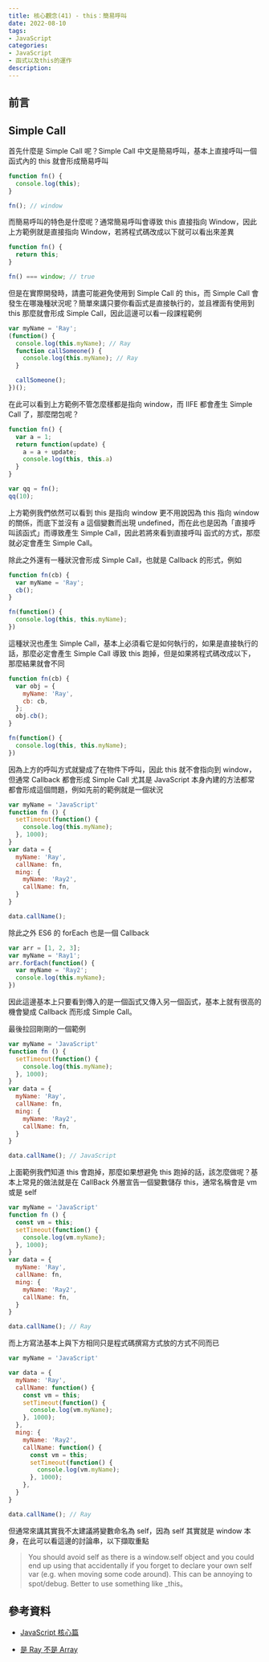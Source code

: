 ```yaml
---
title: 核心觀念(41) - this：簡易呼叫
date: 2022-08-10
tags:
- JavaScript
categories:
- JavaScript
- 函式以及this的運作
description:
---
```


## 前言


## Simple Call

首先什麼是 Simple Call 呢？Simple Call 中文是簡易呼叫，基本上直接呼叫一個函式內的 this 就會形成簡易呼叫

```javascript
function fn() {
  console.log(this);
}

fn(); // window

```

而簡易呼叫的特色是什麼呢？通常簡易呼叫會導致 this 直接指向 Window，因此上方範例就是直接指向 Window，若將程式碼改成以下就可以看出來差異

```javascript
function fn() {
  return this;
}

fn() === window; // true

```

但是在實際開發時，請盡可能避免使用到 Simple Call 的 this，而 Simple Call 會發生在哪幾種狀況呢？簡單來講只要你看函式是直接執行的，並且裡面有使用到 this 那麼就會形成 Simple Call，因此這邊可以看一段課程範例

```javascript
var myName = 'Ray';
(function() {
  console.log(this.myName); // Ray
  function callSomeone() {
    console.log(this.myName); // Ray
  }

  callSomeone();
})();

```

在此可以看到上方範例不管怎麼樣都是指向 window，而 IIFE 都會產生 Simple Call 了，那麼閉包呢？

```javascript
function fn() {
  var a = 1;
  return function(update) {
    a = a + update;
    console.log(this, this.a)
  }
}

var qq = fn();
qq(10);

```

上方範例我們依然可以看到 this 是指向 window 更不用說因為 this 指向 window 的關係，而底下並沒有 a 這個變數而出現 undefined，而在此也是因為「直接呼叫該函式」而導致產生 Simple Call，因此若將來看到直接呼叫
函式的方式，那麼就必定會產生 Simple Call。

除此之外還有一種狀況會形成 Simple Call，也就是 Callback 的形式，例如

```javascript
function fn(cb) {
  var myName = 'Ray';
  cb();
}

fn(function() {
  console.log(this, this.myName);
})

```

這種狀況也產生 Simple Call，基本上必須看它是如何執行的，如果是直接執行的話，那麼必定會產生 Simple Call 導致 this 跑掉，但是如果將程式碼改成以下，那麼結果就會不同

```javascript
function fn(cb) {
  var obj = {
    myName: 'Ray',
    cb: cb,
  };
  obj.cb();
}

fn(function() {
  console.log(this, this.myName);
})

```

因為上方的呼叫方式就變成了在物件下呼叫，因此 this 就不會指向到 window，但通常 Callback 都會形成 Simple Call 尤其是 JavaScript 本身內建的方法都常都會形成這個問題，例如先前的範例就是一個狀況

```javascript
var myName = 'JavaScript'
function fn () {
  setTimeout(function() {
    console.log(this.myName);
  }, 1000);
}
var data = {
  myName: 'Ray',
  callName: fn,
  ming: {
    myName: 'Ray2',
    callName: fn,
  }
}

data.callName();

```

除此之外 ES6 的 forEach 也是一個 Callback

```javascript
var arr = [1, 2, 3];
var myName = 'Ray1';
arr.forEach(function() {
  var myName = 'Ray2';
  console.log(this.myName);
})

```

因此這邊基本上只要看到傳入的是一個函式又傳入另一個函式，基本上就有很高的機會變成 Callback 而形成 Simple Call。

最後拉回剛剛的一個範例

```javascript
var myName = 'JavaScript'
function fn () {
  setTimeout(function() {
    console.log(this.myName);
  }, 1000);
}
var data = {
  myName: 'Ray',
  callName: fn,
  ming: {
    myName: 'Ray2',
    callName: fn,
  }
}

data.callName(); // JavaScript

```

上面範例我們知道 this 會跑掉，那麼如果想避免 this 跑掉的話，該怎麼做呢？基本上常見的做法就是在 CallBack 外層宣告一個變數儲存 this，通常名稱會是 vm 或是 self

```javascript
var myName = 'JavaScript'
function fn () {
  const vm = this;
  setTimeout(function() {
    console.log(vm.myName);
  }, 1000);
}
var data = {
  myName: 'Ray',
  callName: fn,
  ming: {
    myName: 'Ray2',
    callName: fn,
  }
}

data.callName(); // Ray

```

而上方寫法基本上與下方相同只是程式碼撰寫方式放的方式不同而已

```javascript
var myName = 'JavaScript'

var data = {
  myName: 'Ray',
  callName: function() {
    const vm = this;
    setTimeout(function() {
      console.log(vm.myName);
    }, 1000);
  },
  ming: {
    myName: 'Ray2',
    callName: function() {
      const vm = this;
      setTimeout(function() {
        console.log(vm.myName);
      }, 1000);
    },
  }
}

data.callName(); // Ray

```
但通常來講其實我不太建議將變數命名為 self，因為 self 其實就是 window 本身，在此可以看這邊的討論串，以下擷取重點

> You should avoid self as there is a window.self object and you could end up using that accidentally if you forget to declare your own self var (e.g. when moving some code around). This can be annoying to spot/debug. Better to use something like _this。
## 參考資料
- [JavaScript 核心篇](https://www.hexschool.com/courses/js-core.html)

- [是 Ray 不是 Array](https://israynotarray.com/javascript/20210103/2997707827/)
